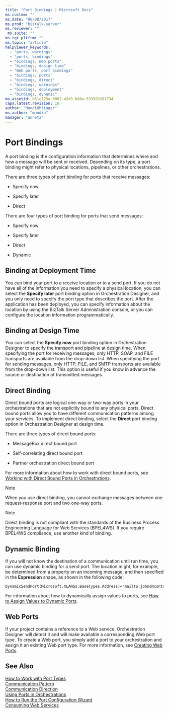 ```yaml
---
title: "Port Bindings | Microsoft Docs"
ms.custom: ""
ms.date: "06/08/2017"
ms.prod: "biztalk-server"
ms.reviewer: ""
 ms.suite: ""
ms.tgt_pltfrm: ""
ms.topic: "article"
helpviewer_keywords: 
  - "ports, warnings"
  - "ports, bindings"
  - "bindings, Web ports"
  - "bindings, design time"
  - "Web ports, port bindings"
  - "bindings, ports"
  - "bindings, direct"
  - "bindings, warnings"
  - "bindings, deployment"
  - "bindings, dynamic"
ms.assetid: b61c725a-0082-42d3-b88a-533583161734
caps.latest.revision: 16
author: "MandiOhlinger"
ms.author: "mandia"
manager: "anneta"
---
```

# Port Bindings
A port binding is the configuration information that determines where and how a message will be sent or received. Depending on its type, a port binding might refer to physical locations, pipelines, or other orchestrations.  
  
 There are three types of port binding for ports that receive messages:  
  
-   Specify now  
  
-   Specify later  
  
-   Direct  
  
 There are four types of port binding for ports that send messages:  
  
-   Specify now  
  
-   Specify later  
  
-   Direct  
  
-   Dynamic  
  
## Binding at Deployment Time  
 You can bind your port to a receive location or to a send port. If you do not have all of the information you need to specify a physical location, you can select the **Specify later** port binding option in Orchestration Designer, and you only need to specify the port type that describes the port. After the application has been deployed, you can specify information about the location by using the BizTalk Server Administration console, or you can configure the location information programmatically.  
  
## Binding at Design Time  
 You can select the **Specify now** port binding option in Orchestration Designer to specify the transport and pipeline at design time. When specifying the port for receiving messages, only HTTP, SOAP, and FILE transports are available from the drop-down list. When specifying the port for sending messages, only HTTP, FILE, and SMTP transports are available from the drop-down list. This option is useful if you know in advance the source or destination of transmitted messages.  
  
## Direct Binding  
 Direct bound ports are logical one-way or two-way ports in your orchestrations that are not explicitly bound to any physical ports. Direct bound ports allow you to have different communication patterns among your services. To implement direct binding, select the **Direct** port binding option in Orchestration Designer at design time.  
  
 There are three types of direct bound ports:  
  
-   MessageBox direct bound port  
  
-   Self-correlating direct bound port  
  
-   Partner orchestration direct bound port  
  
 For more information about how to work with direct bound ports, see [Working with Direct Bound Ports in Orchestrations](../core/working-with-direct-bound-ports-in-orchestrations.md).  
  
> [!NOTE]
>  When you use direct binding, you cannot exchange messages between one request-response port and two one-way ports.  
  
> [!NOTE]
>  Direct binding is not compliant with the standards of the Business Process Engineering Language for Web Services (BPEL4WS). If you require BPEL4WS compliance, use another kind of binding.  
  
## Dynamic Binding  
 If you will not know the destination of a communication until run time, you can use dynamic binding for a send port. The location might, for example, be determined from a property on an incoming message, and then specified in the **Expression** shape, as shown in the following code:  
  
```  
DynamicSendPort(Microsoft.XLANGs.BaseTypes.Address)="mailto:johnd@contoso.com";  
```  
  
 For information about how to dynamically assign values to ports, see [How to Assign Values to Dynamic Ports](../core/how-to-use-expressions-to-assign-values-to-dynamic-ports.md).  
  
## Web Ports  
 If your project contains a reference to a Web service, Orchestration Designer will detect it and will make available a corresponding Web port type. To create a Web port, you simply add a port to your orchestration and assign it an existing Web port type. For more information, see [Creating Web Ports](../core/creating-web-ports.md).  
  
## See Also  
 [How to Work with Port Types](../core/how-to-work-with-port-types.md)   
 [Communication Pattern](../core/communication-pattern.md)   
 [Communication Direction](../core/communication-direction.md)   
 [Using Ports in Orchestrations](../core/using-ports-in-orchestrations.md)   
 [How to Run the Port Configuration Wizard](../core/how-to-run-the-port-configuration-wizard.md)   
 [Consuming Web Services](../core/consuming-web-services.md)
